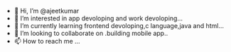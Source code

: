 - 👋 Hi, I’m @ajeetkumar
- 👀 I’m interested in app devoloping and work devoloping...
- 🌱 I’m currently learning frontend devoloping,c  language,java and html...
- 💞️ I’m looking to collaborate on .building mobile app..
- 📫 How to reach me ...

<!---
ajeet1kumar/ajeet1kumar is a ✨ special ✨ repository because its `README.md` (this file) appears on your GitHub profile.
You can click the Preview link to take a look at your changes.
--->
